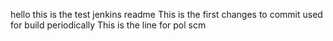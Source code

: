 hello this is the test jenkins readme
This is the first changes to commit used for build periodically
This is the line for pol scm
